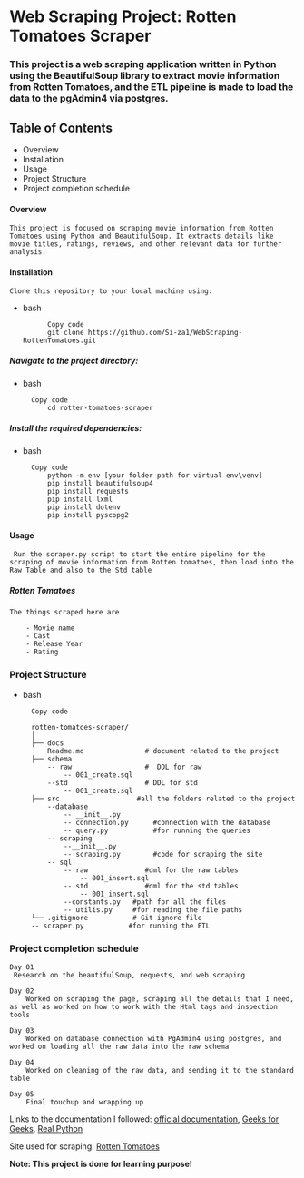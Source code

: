 # Web Scraping Project: Rotten Tomatoes Scraper
### This project is a web scraping application written in Python using the BeautifulSoup library to extract movie information from Rotten Tomatoes, and the ETL pipeline is made to load the data to the pgAdmin4 via postgres. 

## Table of Contents
- Overview
- Installation
- Usage
- Project Structure
- Project completion schedule

#### Overview

    This project is focused on scraping movie information from Rotten Tomatoes using Python and BeautifulSoup. It extracts details like movie titles, ratings, reviews, and other relevant data for further analysis.

#### Installation

    Clone this repository to your local machine using:

- bash
        
            Copy code
            git clone https://github.com/Si-za1/WebScraping-RottenTomatoes.git

##### Navigate to the project directory:

- bash
    
        Copy code
            cd rotten-tomatoes-scraper

##### Install the required dependencies:

- bash
        
        Copy code
            python -m env [your folder path for virtual env\venv]
            pip install beautifulsoup4
            pip install requests
            pip install lxml
            pip install dotenv 
            pip install pyscopg2



#### Usage
   
     Run the scraper.py script to start the entire pipeline for the scraping of movie information from Rotten tomatoes, then load into the Raw Table and also to the Std table
     

##### Rotten Tomatoes  
    The things scraped here are

        - Movie name 
        - Cast 
        - Release Year
        - Rating


### Project Structure
- bash
        
        Copy code

        rotten-tomatoes-scraper/
        │
        ├── docs
            Readme.md               # document related to the project
        ├── schema
            -- raw                  #  DDL for raw
                -- 001_create.sql
            --std                   # DDL for std
                -- 001_create.sql
        ├── src                   #all the folders related to the project
            --database
                -- __init__.py
                -- connection.py      #connection with the database
                -- query.py           #for running the queries
            -- scraping
                --__init__.py
                -- scraping.py        #code for scraping the site
            -- sql 
                -- raw              #dml for the raw tables
                    -- 001_insert.sql
                -- std              #dml for the std tables
                    -- 001_insert.sql
                --constants.py   #path for all the files
                -- utilis.py     #for reading the file paths
        └── .gitignore           # Git ignore file
        -- scraper.py           #for running the ETL

### Project completion schedule 

    Day 01
     Research on the beautifulSoup, requests, and web scraping
    
    Day 02
        Worked on scraping the page, scraping all the details that I need, as well as worked on how to work with the Html tags and inspection tools
    
    Day 03 
        Worked on database connection with PgAdmin4 using postgres, and worked on loading all the raw data into the raw schema
    
    Day 04
        Worked on cleaning of the raw data, and sending it to the standard table

    Day 05
        Final touchup and wrapping up 

Links to the documentation I followed:
[official documentation](https://pypi.org/project/beautifulsoup4/), 
[Geeks for Geeks](https://www.geeksforgeeks.org/implementing-web-scraping-python-beautiful-soup/), [Real Python](https://realpython.com/beautiful-soup-web-scraper-python/#:~:text=Beautiful%20Soup%20is%20a%20Python,web%20page%20using%20developer%20tools.)

Site used for scraping: [Rotten Tomatoes](https://www.rottentomatoes.com/search?search=anime)

**Note: This project is done for learning purpose!**







